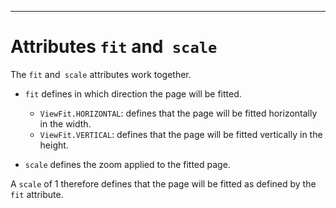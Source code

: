 ---
# Attributes `fit` and` scale` 

The `fit` and` scale` attributes work together.

  - `fit` defines in which direction the page will be fitted.
    - `ViewFit.HORIZONTAL`: defines that the page will be fitted horizontally in the width.
    - `ViewFit.VERTICAL`: defines that the page will be fitted vertically in the height.
 
  - `scale` defines the zoom applied to the fitted page.

A `scale` of 1 therefore defines that the page will be fitted as defined by the` fit` attribute.
